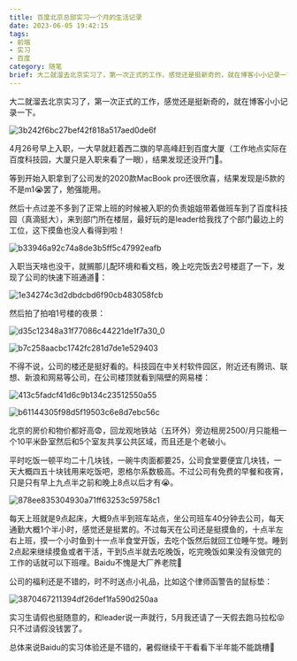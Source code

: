 ```yaml
---
title: 百度北京总部实习一个月的生活记录
date: 2023-06-05 19:42:15
tags:
- 前端
- 实习
- 百度
category: 随笔
brief: 大二就溜去北京实习了，第一次正式的工作，感觉还是挺新奇的，就在博客小小记录一下。
---
```


大二就溜去北京实习了，第一次正式的工作，感觉还是挺新奇的，就在博客小小记录一下。

![3b242f6bc27bef42f818a517aed0de6f](百度北京总部实习一个月的生活记录/3b242f6bc27bef42f818a517aed0de6f.jpg)

4月26号早上入职，一大早就赶着西二旗的早高峰赶到百度大厦（工作地点实际在百度科技园，大厦只是入职来看了一眼），结果发现还没开门🥲。

等到开始入职拿到了公司发的2020款MacBook pro还很欣喜，结果发现是i5款的不是m1😭罢了，勉强能用。

然后十点过差不多到了正常上班的时候被入职的负责姐姐带着做班车到了百度科技园（真滴挺大），来到部门所在楼层，最好玩的是leader给我找了个部门最边上的工位，这下摸鱼也没人看得到啦！

![b33946a92c74a8de3b5ff5c47992eafb](百度北京总部实习一个月的生活记录/b33946a92c74a8de3b5ff5c47992eafb.jpg)

入职当天啥也没干，就搁那儿配环境和看文档，晚上吃完饭去2号楼逛了一下，发现了公司的快速下班通道🤣：

![1e34274c3d2dbdcbd6f90cb483058fcb](百度北京总部实习一个月的生活记录/1e34274c3d2dbdcbd6f90cb483058fcb.jpg)

然后拍了拍咱1号楼的夜景：

![d35c12348a31f77086c44221de1f7a30_0](百度北京总部实习一个月的生活记录/d35c12348a31f77086c44221de1f7a30_0.jpg)

![b7c258aacbc1742fc281d7de1e529403](百度北京总部实习一个月的生活记录/b7c258aacbc1742fc281d7de1e529403.jpg)

不得不说，公司的楼还是挺好看的。科技园在中关村软件园区，附近还有腾讯、联想、新浪和网易等公司，在公司楼顶就看到隔壁的网易楼：

![413c5fadcf41d6c9b134c23512550a55](百度北京总部实习一个月的生活记录/413c5fadcf41d6c9b134c23512550a55.jpg)

![b61144305f98d5f19503c6e8d7ebc56c](百度北京总部实习一个月的生活记录/b61144305f98d5f19503c6e8d7ebc56c.jpg)

北京的房价和物价都好高😨，回龙观地铁站（五环外）旁边租房2500/月只能租一个10平米卧室然后和5个室友共享公共区域，而且还是个老破小。

平时吃饭一顿平均二十几块钱，一碗牛肉面都要25，公司食堂要便宜几块钱，一天大概四五十块钱用来吃饭吧，恩格尔系数极高。不过公司有免费的早餐和夜宵，只是只有早上九点半之前和晚上8点以后才有😭。

![878ee835304930a71ff63253c59758c1](百度北京总部实习一个月的生活记录/878ee835304930a71ff63253c59758c1.jpg)

每天上班就是9点起床，大概9点半到班车站点，坐公司班车40分钟去公司，每天通勤大概1个半小时，感觉还是挺累的。不过每天在公司还是挺摸鱼的，十点半左右上班，摸一个小时鱼到十一点半食堂开饭，去吃个饭然后就回工位睡午觉。睡到2点起来继续摸鱼或者干活，干到5点半就去吃晚饭，吃完晚饭如果没有没做完的工作的话就可以下班哩。Baidu不愧是大厂养老院🤣

公司的福利还是不错的，时不时送点小礼品，比如这个律师函警告的鼠标垫：

![3870467211394df26def1fa590d250aa](百度北京总部实习一个月的生活记录/3870467211394df26def1fa590d250aa.jpg)

实习生请假也挺随意的，和leader说一声就行，5月我还请了一天假去跑马拉松😝只不过请假没钱罢了。

总体来说Baidu的实习体验还是不错的，暑假继续干干看看下半年能不能跳槽🤪